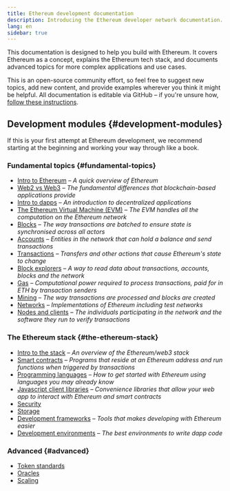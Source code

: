 ```yaml
---
title: Ethereum development documentation
description: Introducing the Ethereum developer network documentation.
lang: en
sidebar: true
---
```


This documentation is designed to help you build with Ethereum. It covers Ethereum as a concept, explains the Ethereum tech stack, and documents advanced topics for more complex applications and use cases.

This is an open-source community effort, so feel free to suggest new topics, add new content, and provide examples wherever you think it might be helpful. All documentation is editable via GitHub – if you're unsure how, [follow these instructions](https://github.com/ethereum/ethereum-org-website/blob/dev/README.md).

## Development modules {#development-modules}

If this is your first attempt at Ethereum development, we recommend starting at the beginning and working your way through like a book.

### Fundamental topics {#fundamental-topics}

- [Intro to Ethereum](/developers/docs/intro-to-ethereum/) _– A quick overview of Ethereum_
- [Web2 vs Web3](/developers/docs/web2-vs-web3/) _– The fundamental differences that blockchain-based applications provide_
- [Intro to dapps](/developers/docs/dapps/) _– An introduction to decentralized applications_
- [The Ethereum Virtual Machine (EVM)](/developers/docs/evm/) _– The EVM handles all the computation on the Ethereum network_
- [Blocks](/developers/docs/blocks/) _– The way transactions are batched to ensure state is synchronised across all actors_
- [Accounts](/developers/docs/accounts/) _– Entities in the network that can hold a balance and send transactions_
- [Transactions](/developers/docs/transactions/) _– Transfers and other actions that cause Ethereum's state to change_
- [Block explorers](/developers/docs/data-and-analytics/block-explorers/) _– A way to read data about transactions, accounts, blocks and the network_
- [Gas](/developers/docs/gas/) _– Computational power required to process transactions, paid for in ETH by transaction senders_
- [Mining](/developers/docs/mining/) _– The way transactions are processed and blocks are created_
- [Networks](/developers/docs/networks/) _– Implementations of Ethereum including test networks_
- [Nodes and clients](/developers/docs/nodes-and-clients/) _– The individuals participating in the network and the software they run to verify transactions_

### The Ethereum stack {#the-ethereum-stack}

- [Intro to the stack](/developers/docs/ethereum-stack/) _– An overview of the Ethereum/web3 stack_
- [Smart contracts](/developers/docs/smart-contracts/) _– Programs that reside at an Ethereum address and run functions when triggered by transactions_
- [Programming languages](/developers/docs/programming-languages/) _– How to get started with Ethereum using languages you may already know_
- [Javascript client libraries](/developers/docs/apis/javascript/) _– Convenience libraries that allow your web app to interact with Ethereum and smart contracts_
- [Security](/developers/docs/security/)
- [Storage](/developers/docs/storage/)
- [Development frameworks](/developers/docs/frameworks/) _– Tools that makes developing with Ethereum easier_
- [Development environments](/developers/docs/ides/) _– The best environments to write dapp code_

### Advanced {#advanced}

- [Token standards](/developers/docs/standards/tokens/)
- [Oracles](/developers/docs/oracles/)
- [Scaling](/developers/docs/layer-2-scaling/)
